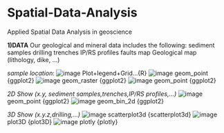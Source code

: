 # Spatial-Data-Analysis
Applied Spatial Data Analysis in geoscience

**1)DATA**
Our geological and mineral data includes the following:
sediment samples 
drilling 
trenches
IP/RS profiles
faults map
Geological map (lithology, dike, ...)

*sample location*:
![image](https://user-images.githubusercontent.com/123794462/216260333-6eef68ad-1935-4a64-b5bc-7f4db3cde279.png)
Plot+legend+Grid...{R}
![image](https://user-images.githubusercontent.com/123794462/216262891-73130bc6-3a49-4923-a971-c258bd452ca0.png)
geom_point {ggplot2}
![image](https://user-images.githubusercontent.com/123794462/216263304-1fb34f9a-c8ae-42e7-b7ed-ee8561922549.png)
geom_raster {ggplot2}
![image](https://user-images.githubusercontent.com/123794462/216263415-c8b0cbe0-629b-4437-b63c-e74e16624b1b.png)
geom_point {ggplot2}

*2D Show (x.y, sediment samples,trenches,IP/RS profiles,...)*
![image](https://user-images.githubusercontent.com/123794462/216263582-8cc634bc-3170-4b75-94c0-87f77af7d6a5.png)
geom_point {ggplot2}
![image](https://user-images.githubusercontent.com/123794462/216263689-95a955ac-7ed2-4267-aba6-9c151d3db447.png)
geom_bin_2d {ggplot2}

*3D Show (x.y.z,drilling,...)*
![image](https://user-images.githubusercontent.com/123794462/216263958-bd8dd076-7400-4fca-95ef-55f10ea75cf7.png)
scatterplot3d {scatterplot3d}
![image](https://user-images.githubusercontent.com/123794462/216264569-c15a2d73-b08d-4542-9728-900373a82732.png)
plot3D {plot3D}
![image](https://user-images.githubusercontent.com/123794462/216264650-f2513a69-dd7a-4bd0-a6b5-663bd97fd8ce.png)
plotly {plotly}






